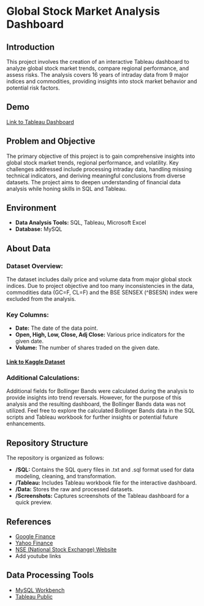 # Global Stock Market Analysis Dashboard

## Introduction

This project involves the creation of an interactive Tableau dashboard to analyze global stock market trends, compare regional performance, and assess risks. The analysis covers 16 years of intraday data from 9 major indices and commodities, providing insights into stock market behavior and potential risk factors.

## Demo

[Link to Tableau Dashboard](https://public.tableau.com/views/GlobalStockMarket2008-2023_17067356959110/Dashboard1?:language=en-US&:display_count=n&:origin=viz_share_link)

## Problem and Objective

The primary objective of this project is to gain comprehensive insights into global stock market trends, regional performance, and volatility. Key challenges addressed include processing intraday data, handling missing technical indicators, and deriving meaningful conclusions from diverse datasets. The project aims to deepen understanding of financial data analysis while honing skills in SQL and Tableau.

## Environment

- **Data Analysis Tools:** SQL, Tableau, Microsoft Excel
- **Database:** MySQL

## About Data

### Dataset Overview:

The dataset includes daily price and volume data from major global stock indices. Due to project objective and too many inconsistencies in the data, commodities data (GC=F, CL=F) and the BSE SENSEX (^BSESN) index were excluded from the analysis.

### Key Columns:

- **Date:** The date of the data point.
- **Open, High, Low, Close, Adj Close:** Various price indicators for the given date.
- **Volume:** The number of shares traded on the given date.

#### [Link to Kaggle Dataset](https://www.kaggle.com/datasets/pavankrishnanarne/global-stock-market-2008-present)

### Additional Calculations:

Additional fields for Bollinger Bands were calculated during the analysis to provide insights into trend reversals.
However, for the purpose of this analysis and the resulting dashboard, the Bollinger Bands data was not utilized.
Feel free to explore the calculated Bollinger Bands data in the SQL scripts and Tableau workbook for further insights or potential future enhancements.

## Repository Structure

The repository is organized as follows:

- **/SQL:** Contains the SQL query files in .txt and .sql format used for data modeling, cleaning, and transformation.
- **/Tableau:** Includes Tableau workbook file for the interactive dashboard.
- **/Data:** Stores the raw and processed datasets.
- **/Screenshots:** Captures screenshots of the Tableau dashboard for a quick preview.

## References

- [Google Finance](https://finance.google.com/)
- [Yahoo Finance](https://finance.yahoo.com/)
- [NSE (National Stock Exchange) Website](https://www.nseindia.com/)
- Add youtube links
  
## Data Processing Tools

- [MySQL Workbench](https://www.mysql.com/products/workbench/)
- [Tableau Public](https://public.tableau.com/en-us/s/gallery/)

